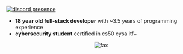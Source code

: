 [![discord presence](https://lanyard.cnrad.dev/api/1290478829168623616?hideBadges=true&idleMessage=%22The%20memory%20of%20everything%20is%20very%20soon%20overwhelmed%20in%20time.%22)](https://discord.com/users/1290478829168623616)
- **18 year old full-stack developer** with ~3.5 years of programming experience  
- **cybersecurity student** certified in cs50 cysa itf+  
<p align="center">  
  <img src="https://komarev.com/ghpvc/?username=0hook&color=lightgrey" alt="fax" width="" height="">
</p>
